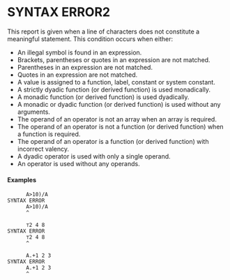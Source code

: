 




<h1 class="heading"><span class="name">SYNTAX ERROR</span><span class="command">2</span></h1>

This report is given when a line of characters does not constitute a meaningful statement.  This condition occurs when either:

- An illegal symbol is found in an expression.
- Brackets, parentheses or quotes in an expression are not matched.
- Parentheses in an expression are not matched.
- Quotes in an expression are not matched.
- A value is assigned to a function, label, constant or system constant.
- A strictly dyadic function (or derived function) is used monadically.
- A monadic function (or derived function) is used dyadically.
- A monadic or dyadic function (or derived function) is used without any arguments.
- The operand of an operator is not an array when an array is required.
- The operand of an operator is not a function (or derived function) when a function is required.
- The operand of an operator is a function (or derived function) with incorrect valency.
- A dyadic operator is used with only a single operand.
- An operator is used without any operands.
#### Examples
```apl
      A>10)/A
SYNTAX ERROR
      A>10)/A
      ^
 
      ⊤2 4 8
SYNTAX ERROR
      ⊤2 4 8
      ^
 
      A.+1 2 3
SYNTAX ERROR
      A.+1 2 3
      ^
```



